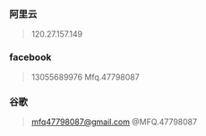 ### 阿里云
> 120.27.157.149
### facebook
> 13055689976
> Mfq.47798087

### 谷歌
> mfq47798087@gmail.com
> @MFQ.47798087

